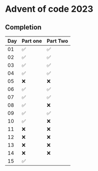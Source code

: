 # Advent of code 2023

## Completion

| Day | Part one | Part Two |
|-----|----------|----------|
| 01  | ✅       | ✅       |
| 02  | ✅       | ✅       |
| 03  | ✅       | ✅       |
| 04  | ✅       | ✅       |
| 05  | ❌       | ❌       |
| 06  | ✅       | ✅       |
| 07  | ✅       | ✅       |
| 08  | ✅       | ❌       |
| 09  | ✅       | ✅       |
| 10  | ✅       | ❌       |
| 11  | ❌       | ❌       |
| 12  | ❌       | ❌       |
| 13  | ❌       | ❌       |
| 14  | ❌       | ❌       |
| 15  | ✅       |        |